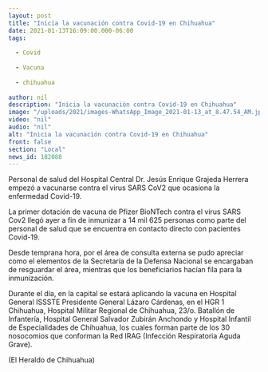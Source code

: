 ```yaml
---
layout: post
title: "Inicia la vacunación contra Covid-19 en Chihuahua"
date: 2021-01-13T16:09:00.000-06:00
tags:
  
  - Covid
  
  - Vacuna
  
  - chihuahua
  
author: nil
description: "Inicia la vacunación contra Covid-19 en Chihuahua"
image: "/uploads/2021/images-WhatsApp_Image_2021-01-13_at_8.47.54_AM.jpeg"
video: "nil"
audio: "nil"
alt: "Inicia la vacunación contra Covid-19 en Chihuahua"
front: false
section: "Local"
news_id: 182088
---
```


Personal de salud del Hospital Central Dr. Jesús Enrique Grajeda Herrera empezó a vacunarse contra el virus SARS CoV2 que ocasiona la enfermedad Covid-19.

La primer dotación de vacuna de Pfizer BioNTech contra el virus SARS Cov2 llegó ayer a fin de inmunizar a 14 mil 625 personas como parte del personal de salud que se encuentra en contacto directo con pacientes Covid-19.

Desde temprana hora, por el área de consulta externa se pudo apreciar como el elementos de la Secretaría de la Defensa Nacional se encargaban de resguardar el área, mientras que los beneficiarios hacían fila para la inmunización.

Durante el día, en la capital se estará aplicando la vacuna en Hospital General ISSSTE Presidente General Lázaro Cárdenas, en el HGR 1 Chihuahua, Hospital Militar Regional de Chihuahua, 23/o. Batallón de Infantería, Hospital General Salvador Zubirán Anchondo y Hospital Infantil de Especialidades de Chihuahua, los cuales forman parte de los 30 nosocomios que conforman la Red IRAG (Infección Respiratoria Aguda Grave).

(El Heraldo de Chihuahua)